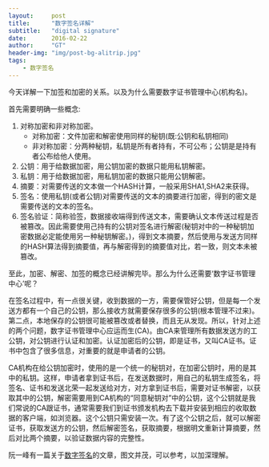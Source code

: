 ```yaml
---
layout:     post
title:      "数字签名详解"
subtitle:   "digital signature"
date:       2016-02-22
author:     "GT"
header-img: "img/post-bg-alitrip.jpg"
tags:
    - 数字签名
---
```

<div id="top"></div>
今天详解一下加签和加密的关系。以及为什么需要数字证书管理中心(机构名)。

首先需要明确一些概念:  

1. 对称加密和非对称加密。
	-  对称加密：文件加密和解密使用同样的秘钥(既:公钥和私钥相同)
	-  非对称加密：分两种秘钥，私钥是所有者持有，不可公布；公钥是是持有者公布给他人使用。
2. 公钥：用于给数据加密，用公钥加密的数据只能用私钥解密。
3. 私钥：用于给数据加密，用私钥加密的数据只能用公钥解密。
4. 摘要：对需要传送的文本做一个HASH计算，一般采用SHA1,SHA2来获得。
5. 签名：使用私钥(或者公钥)对需要传送的文本的摘要进行加密，得到的密文是需要传送的文本的签名。
5. 签名验证：简称验签，数据接收端得到传送文本，需要确认文本传送过程是否被篡改。因此需要使用己持有的公钥对签名进行解密(秘钥对中的一种秘钥加密数据必定能使用另一种秘钥解密。)，得到文本摘要，然后使用与发送方同样的HASH算法得到摘要值，再与解密得到的摘要值对比，若一致，则文本未被篡改。  


至此，加密、解密、加签的概念已经讲解完毕。那么为什么还需要‘数字证书管理中心’呢？  

在签名过程中，有一点很关键，收到数据的一方，需要保管好公钥，但是每一个发送方都有一个自己的公钥，那么接收方就需要保存很多的公钥(根本管理不过来)。第二点，本地保存的公钥很可能被篡改或者替换，而且无从发现。所以，针对上述的两个问题，数字证书管理中心应运而生(CA)。由CA来管理所有数据发送方的工公钥，对公钥进行认证和加密。认证加密后的公钥，即是证书，又叫CA证书。证书中包含了很多信息，对重要的就是申请者的公钥。  

CA机构在给公钥加密时，使用的是一个统一的秘钥对，在加密公钥时，用的是其中的私钥。这样，申请者拿到证书后，在发送数据时，用自己的私钥生成签名，将签名、证书和发送北荣一起发送给对方，对方拿到证书后，需要对证书解密，以获取其中的公钥，解密需要用到CA机构的“同意秘钥对”中的公钥，这个公钥就是我们常说的CA跟证书，通常需要我们到证书颁发机构去下载并安装到相应的收取数据的客户端，如浏览器。这个公钥只需安装一次。有了这个公钥之后，就可以解密证书，获取发送方的公钥，然后解密签名，获取摘要，根据明文重新计算摘要，然后对比两个摘要，以验证数据内容的完整性。  

阮一峰有一篇关于[数字签名](http://www.ruanyifeng.com/blog/2011/08/what_is_a_digital_signature.html)的文章，图文并茂，可以参考，以加深理解。  






<div id="footer"></div>

